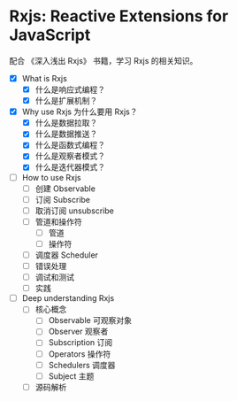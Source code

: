 # Rxjs: Reactive Extensions for JavaScript

配合 《深入浅出 Rxjs》 书籍，学习 Rxjs 的相关知识。

- [x] What is Rxjs
  - [x] 什么是响应式编程？
  - [x] 什么是扩展机制？
- [x] Why use Rxjs 为什么要用 Rxjs？
  - [x] 什么是数据拉取？
  - [x] 什么是数据推送？
  - [x] 什么是函数式编程？
  - [x] 什么是观察者模式？
  - [x] 什么是迭代器模式？
- [ ] How to use Rxjs
  - [ ] 创建 Observable
  - [ ] 订阅 Subscribe
  - [ ] 取消订阅 unsubscribe
  - [ ] 管道和操作符
    - [ ] 管道
    - [ ] 操作符
  - [ ] 调度器 Scheduler
  - [ ] 错误处理
  - [ ] 调试和测试
  - [ ] 实践
- [ ] Deep understanding Rxjs
  - [ ] 核心概念
    - [ ] Observable 可观察对象
    - [ ] Observer 观察者
    - [ ] Subscription 订阅
    - [ ] Operators 操作符
    - [ ] Schedulers 调度器
    - [ ] Subject 主题
  - [ ] 源码解析
